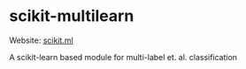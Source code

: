 scikit-multilearn
=================

Website: [scikit.ml](http://scikit.ml)

A scikit-learn based module for multi-label et. al. classification
